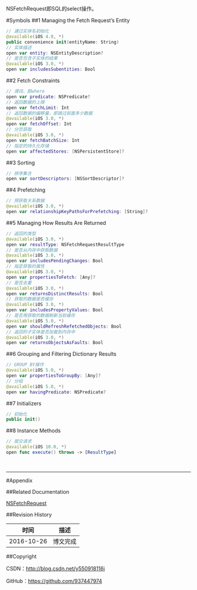 NSFetchRequest即SQL的select操作。

#Symbols
##1 Managing the Fetch Request’s Entity

```swift
// 通过实体名初始化
@available(iOS 4.0, *)
public convenience init(entityName: String)
// 实体描述
open var entity: NSEntityDescription?
// 是否包含子实体的结果
@available(iOS 3.0, *)
open var includesSubentities: Bool
```

##2 Fetch Constraints

```swift
// 谓词，即where
open var predicate: NSPredicate?
// 返回数据的上限
open var fetchLimit: Int
// 返回数据的偏移量，即跳过前面多少数据
@available(iOS 3.0, *)
open var fetchOffset: Int
// 分页获取
@available(iOS 3.0, *)
open var fetchBatchSize: Int
// 指定的持久化存储
open var affectedStores: [NSPersistentStore]?
```

##3 Sorting

```swift
// 排序集合
open var sortDescriptors: [NSSortDescriptor]?
```

##4 Prefetching

```swift
// 预获取关系数据
@available(iOS 3.0, *)
open var relationshipKeyPathsForPrefetching: [String]?
```

##5 Managing How Results Are Returned

```swift
// 返回的类型
@available(iOS 3.0, *)
open var resultType: NSFetchRequestResultType
// 是否从内存中获取数据
@available(iOS 3.0, *)
open var includesPendingChanges: Bool
// 指定获取的属性
@available(iOS 3.0, *)
open var propertiesToFetch: [Any]?
// 是否去重
@available(iOS 3.0, *)
open var returnsDistinctResults: Bool
// 获取的数据是否缓存
@available(iOS 3.0, *)
open var includesPropertyValues: Bool
// 是否用获取的数据刷新当前缓存
@available(iOS 5.0, *)
open var shouldRefreshRefetchedObjects: Bool
// 返回的子实体是否加载到内存中
@available(iOS 3.0, *)
open var returnsObjectsAsFaults: Bool
```

##6 Grouping and Filtering Dictionary Results

```swift
// GROUP BY操作
@available(iOS 5.0, *)
open var propertiesToGroupBy: [Any]?
// 分组
@available(iOS 5.0, *)
open var havingPredicate: NSPredicate?
```

##7 Initializers

```swift
// 初始化
public init()
```

##8 Instance Methods

```swift
// 提交请求
@available(iOS 10.0, *)
open func execute() throws -> [ResultType]
```

&#160;

----------

#Appendix

##Related Documentation

[NSFetchRequest](https://developer.apple.com/reference/coredata/nsfetchrequest)

##Revision History

| 时间 | 描述 |
| ---- | ---- |
| 2016-10-26 | 博文完成 |

##Copyright

CSDN：http://blog.csdn.net/y550918116j

GitHub：https://github.com/937447974